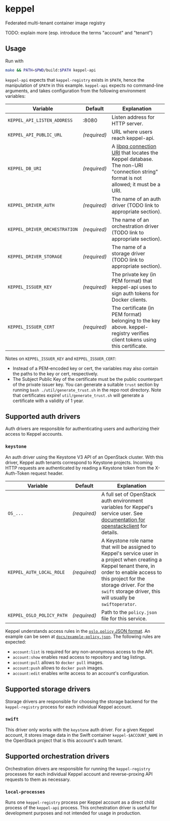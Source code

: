 # keppel

Federated multi-tenant container image registry

TODO: explain more (esp. introduce the terms "account" and "tenant")

## Usage

Run with

```bash
make && PATH=$PWD/build:$PATH keppel-api
```

`keppel-api` expects that `keppel-registry` exists in `$PATH`, hence the manipulation of `$PATH` in this example.
`keppel-api` expects no command-line arguments, and takes configuration from the following environment variables:

| Variable | Default | Explanation |
| -------- | ------- | ----------- |
| `KEPPEL_API_LISTEN_ADDRESS` | :8080 | Listen address for HTTP server. |
| `KEPPEL_API_PUBLIC_URL` | *(required)* | URL where users reach keppel-api. |
| `KEPPEL_DB_URI` | *(required)* | A [libpq connection URI][pq-uri] that locates the Keppel database. The non-URI "connection string" format is not allowed; it must be a URI. |
| `KEPPEL_DRIVER_AUTH` | *(required)* | The name of an auth driver (TODO link to appropriate section). |
| `KEPPEL_DRIVER_ORCHESTRATION` | *(required)* | The name of an orchestration driver (TODO link to appropriate section). |
| `KEPPEL_DRIVER_STORAGE` | *(required)* | The name of a storage driver (TODO link to appropriate section). |
| `KEPPEL_ISSUER_KEY` | *(required)* | The private key (in PEM format) that keppel-api uses to sign auth tokens for Docker clients. |
| `KEPPEL_ISSUER_CERT` | *(required)* | The certificate (in PEM format) belonging to the key above. keppel-registry verifies client tokens using this certificate. |

Notes on `KEPPEL_ISSUER_KEY` and `KEPPEL_ISSUER_CERT`:

- Instead of a PEM-encoded key or cert, the variables may also contain the paths to the key or cert, respectively.
- The Subject Public Key of the certificate must be the public counterpart of the private issuer key. You can generate a suitable `trust` section by running `bash ./util/generate_trust.sh` in the repo root directory. Note that certificates expire! `util/generate_trust.sh` will generate a certificate with a validity of 1 year.

## Supported auth drivers

Auth drivers are responsible for authenticating users and authorizing their access to Keppel accounts.

### `keystone`

An auth driver using the Keystone V3 API of an OpenStack cluster. With this
driver, Keppel auth tenants correspond to Keystone projects. Incoming HTTP requests
are authenticated by reading a Keystone token from the X-Auth-Token request
header.

| Variable | Default | Explanation |
| -------- | ------- | ----------- |
| `OS_...` | *(required)* | A full set of OpenStack auth environment variables for Keppel's service user. See [documentation for openstackclient][os-env] for details. |
| `KEPPEL_AUTH_LOCAL_ROLE` | *(required)* | A Keystone role name that will be assigned to Keppel's service user in a project when creating a Keppel tenant there, in order to enable access to this project for the storage driver. For the `swift` storage driver, this will usually be `swiftoperator`. |
| `KEPPEL_OSLO_POLICY_PATH` | *(required)* | Path to the `policy.json` file for this service. |

Keppel understands access rules in the [`oslo.policy` JSON format][os-pol]. An example can be seen at
[`docs/example-policy.json`](./docs/example-policy.json). The following rules are expected:

- `account:list` is required for any non-anonymous access to the API.
- `account:show` enables read access to repository and tag listings.
- `account:pull` allows to `docker pull` images.
- `account:push` allows to `docker push` images.
- `account:edit` enables write access to an account's configuration.

## Supported storage drivers

Storage drivers are responsible for choosing the storage backend for the `keppel-registry` process for each individual Keppel account.

### `swift`

This driver only works with the `keystone` auth driver. For a given Keppel
account, it stores image data in the Swift container `keppel-$ACCOUNT_NAME` in
the OpenStack project that is this account's auth tenant.

## Supported orchestration drivers

Orchestration drivers are responsible for running the `keppel-registry`
processes for each individual Keppel account and reverse-proxing API requests to them as necessary.

### `local-processes`

Runs one `keppel-registry` process per Keppel account as a direct child process
of the `keppel-api` process. This orchestration driver is useful for
development purposes and not intended for usage in production.

[pq-uri]: https://www.postgresql.org/docs/9.6/static/libpq-connect.html#LIBPQ-CONNSTRING
[os-env]: https://docs.openstack.org/python-openstackclient/latest/cli/man/openstack.html
[os-pol]: https://docs.openstack.org/oslo.policy/latest/admin/policy-json-file.html
